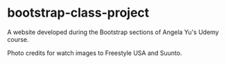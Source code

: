 # bootstrap-class-project
A website developed during the Bootstrap sections of Angela Yu's Udemy course.

Photo credits for watch images to Freestyle USA and Suunto.
